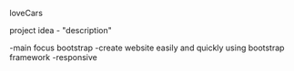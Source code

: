 loveCars

project idea - "description"

-main focus bootstrap
-create website easily and quickly using bootstrap framework
-responsive 

